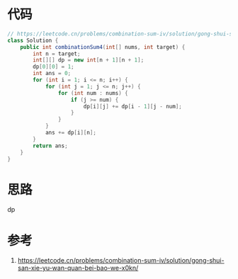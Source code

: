 # 代码

```java
// https://leetcode.cn/problems/combination-sum-iv/solution/gong-shui-san-xie-yu-wan-quan-bei-bao-we-x0kn/
class Solution {
    public int combinationSum4(int[] nums, int target) {
        int n = target;
        int[][] dp = new int[n + 1][n + 1];
        dp[0][0] = 1;
        int ans = 0;
        for (int i = 1; i <= n; i++) {
            for (int j = 1; j <= n; j++) {
                for (int num : nums) {
                    if (j >= num) {
                        dp[i][j] += dp[i - 1][j - num];
                    }
                }
            }
            ans += dp[i][n];
        }
        return ans;
    }
}
```

# 思路

dp

# 参考

1. https://leetcode.cn/problems/combination-sum-iv/solution/gong-shui-san-xie-yu-wan-quan-bei-bao-we-x0kn/